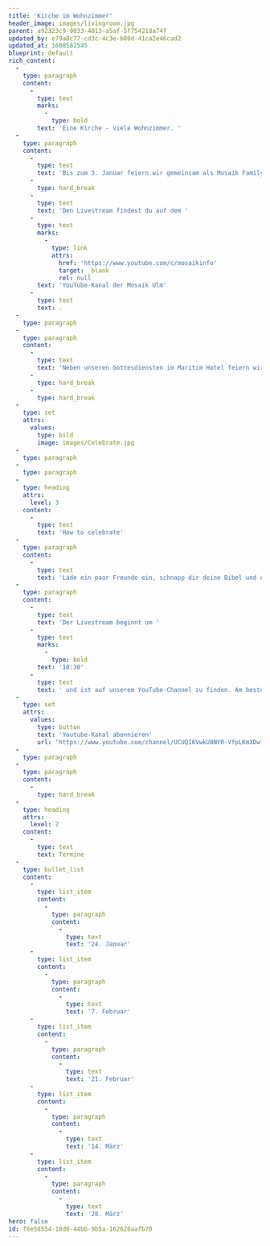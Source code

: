 ```yaml
---
title: 'Kirche im Wohnzimmer'
header_image: images/livingroom.jpg
parent: a92323c9-9033-4013-a5af-5f754218a74f
updated_by: e79a8c77-cd3c-4c3e-b80d-41ca2e46cad2
updated_at: 1608582545
blueprint: default
rich_content:
  -
    type: paragraph
    content:
      -
        type: text
        marks:
          -
            type: bold
        text: 'Eine Kirche - viele Wohnzimmer. '
  -
    type: paragraph
    content:
      -
        type: text
        text: 'Bis zum 3. Januar feiern wir gemeinsam als Mosaik Family Gottesdienst.'
      -
        type: hard_break
      -
        type: text
        text: 'Den Livestream findest du auf dem '
      -
        type: text
        marks:
          -
            type: link
            attrs:
              href: 'https://www.youtube.com/c/mosaikinfo'
              target: _blank
              rel: null
        text: 'YouTube-Kanal der Mosaik Ulm'
      -
        type: text
        text: .
  -
    type: paragraph
  -
    type: paragraph
    content:
      -
        type: text
        text: 'Neben unseren Gottesdiensten im Maritim Hotel feiern wir alle zwei Wochen Kirche im Wohnzimmer mit einem genialen Special: Unsere Predigtreihe Celebrate. Diese speziell auf den Livestream zugeschnittene Predigtreihe dreht sich um die jüdischen Feste des Volkes Israel. Gemeinsam wollen wir verstehen, welche Rolle sie damals spielten, wie sie gefeiert wurden, sich schlussendlich in Jesus erfüllen und welche Bedeutung sie dadurch auch noch für unser Leben haben.'
      -
        type: hard_break
      -
        type: hard_break
  -
    type: set
    attrs:
      values:
        type: bild
        image: images/Celebrate.jpg
  -
    type: paragraph
  -
    type: paragraph
  -
    type: heading
    attrs:
      level: 3
    content:
      -
        type: text
        text: 'How to celebrate'
  -
    type: paragraph
    content:
      -
        type: text
        text: 'Lade ein paar Freunde ein, schnapp dir deine Bibel und erlebt zusammen eine geniale Zeit in Gottes Gegenwart! Euch erwartet eine starke Gebetszeit und eine relevante, ermutigende Message. Außerdem wird es immer 2-3 knackige Fragen zur Predigt geben, über die ihr euch austauschen könnt und die du in deine Woche mitnehmen darfst. '
  -
    type: paragraph
    content:
      -
        type: text
        text: 'Der Livestream beginnt um '
      -
        type: text
        marks:
          -
            type: bold
        text: '10:30'
      -
        type: text
        text: ' und ist auf unserem YouTube-Channel zu finden. Am besten abonnierst du unseren Kanal:'
  -
    type: set
    attrs:
      values:
        type: button
        text: 'Youtube-Kanal abonnieren'
        url: 'https://www.youtube.com/channel/UCUQI6VwkU8NYR-VfpLKmXDw?sub_confirmation=1'
  -
    type: paragraph
  -
    type: paragraph
    content:
      -
        type: hard_break
  -
    type: heading
    attrs:
      level: 2
    content:
      -
        type: text
        text: Termine
  -
    type: bullet_list
    content:
      -
        type: list_item
        content:
          -
            type: paragraph
            content:
              -
                type: text
                text: '24. Januar'
      -
        type: list_item
        content:
          -
            type: paragraph
            content:
              -
                type: text
                text: '7. Februar'
      -
        type: list_item
        content:
          -
            type: paragraph
            content:
              -
                type: text
                text: '21. Februar'
      -
        type: list_item
        content:
          -
            type: paragraph
            content:
              -
                type: text
                text: '14. März'
      -
        type: list_item
        content:
          -
            type: paragraph
            content:
              -
                type: text
                text: '28. März'
hero: false
id: f6e58554-18d0-44bb-9b5a-162626aafb70
---
```

